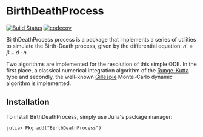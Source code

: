 # BirthDeathProcess

[![Build Status](https://github.com/josemanuel22/BirthDeathProcess.jl/workflows/CI/badge.svg)](https://github.com/josemanuel22/BirthDeathProcess.jl/actions)
[![codecov](https://codecov.io/gh/josemanuel22/BirthDeathProcess.jl/branch/master/graph/badge.svg)](https://app.codecov.io/gh/josemanuel22/BirthDeathProcess.jl)

BirthDeathProcess process is a package that implements a series of utilities to simulate the Birth-Death process, given by the differential equation: $n' = \beta - d\cdot n$.

Two algorithms are implemented for the resolution of this simple ODE. In the first place, a classical numerical integration algorithm of the [Runge-Kutta](http://users.uoa.gr/~tsitourasc/RK54_new_v2.pdf) type and secondly, the well-known [Gillespie](https://en.wikipedia.org/wiki/Gillespie_algorithm) Monte-Carlo dynamic algorithm is implemented.

## Installation

To install BirthDeathProcess, simply use Julia's package manager:

````
julia> Pkg.add("BirthDeathProcess")
````




